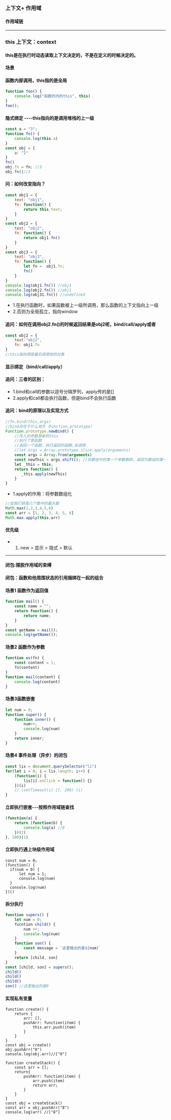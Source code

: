 ### 上下文+ 作用域
#### 作用域链
***
### this 上下文：context
#### this是在执行时动态读取上下文决定的，不是在定义的时候决定的。
#### 场景
#### 函数内部调用，this指的是全局
```js
function foo() {
    console.log("函数的内的this", this)
}
foo();
```

#### 隐式绑定 ----this指向的是调用堆栈的上一级
```js
const a = "3";
function fn() {
    console.log(this.a)
}
const obj = {
    a: "2"
}
fn()
obj.fn = fn; //3
obj.fn()//2
```
#### 问：如何改变指向？
```js
const obj1 = {
    text: "obj1",
    fn: function() {
        return this.text;
    }
}
const obj2 = {
    text: "obj2",
    fn: function() {
        return obj1.fn()
    }
}
const obj3 = {
    text: "obj3",
    fn: function() {
        let fn =  obj1.fn;
        fn()
    }
}
console.log(obj1.fn()) //obj1
console.log(obj2.fn()) //obj1
console.log(obj31.fn()) //undefined
```
* 1.在执行函数时，如果函数被上一级所调用，那么函数的上下文指向上一级
* 2.否则为全局孤立，指向window
#### 追问：如何在调用obj2.fn()的时候返回结果是obj2呢，bind/call/apply或者
```js
const obj2 = {
    text:"obj2",
    fn: obj1.fn
}
//this指向得是最后调用他的对象
```

#### 显示绑定（bind/call/apply）
#### 追问：三者的区别：
* 1.bind和call的参数以逗号分隔罗列，apply传的是[]
* 2.apply和call都会执行函数，但是bind不会执行函数
#### 追问：bind的原理以及实现方式
```js
//fn.bind(this,args)
//bind存在于什么地方（Function.prototype）
Function.prototype.newBind() {
    //传入的参数是新的this
    //执行了原函数
    //返回一个函数，执行返回的函数,会调用
    //let args = Array.prototype.slice.apply(arguments)
    const args = Array.from(arguments)
    const newThis = args.shift(); //将数组中的第一个参数删除，返回为数组的第一个元素
    let _this = this;
    return function() {
       _this.apply(newThis)
    }
}
```
* 1.apply的作用：将参数数组化
```js
//如我们获取几个数中的最大数
Math.max(1,2,3,4,5,6)
const arr = [1, 2, 3, 4, 5, 6]
Math.max.apply(this,arr)
```
#### 优先级
* 1. new > 显示 > 隐式 > 默认
****
#### 闭包:摆脱作用域的束缚
#### 闭包：函数和他周围状态的引用捆绑在一起的组合
#### 场景1 函数作为返回值
```js
function mail() {
    const name = "";
    return function() {
        return name;
    }
}
const getName = mail();
console.log(getName());
```
#### 场景2 函数作为参数
```js
function ev(fn) {
    const content = 1;
    fn(content)
}
function mail(content) {
    console.log(content)
}
```
#### 场景3函数嵌套
```js
let num = 0;
function super() {
    function inner() {
        num++;
        console.log(num)
    }
    return inner;
}
```
#### 场景4 事件处理（异步）的闭包
```js
const lis = document.querySelector("li")
for(let i = 0; i < lis.length; i++) {
    (function(i) {
        lis[i].onClick = function() {}
    })(i)
    // (setTimeout(i) {}, 200) (i)
}
```

#### 立即执行嵌套---按照作用域链查找
```js
(function(a) {
    return (function(b) {
        console.log(a) //0
    })(2)
}, 200)(1)
```

#### 立即执行遇上块级作用域
```JS
const num = 0;
(function() {
  if(num = 0) {
      let num = 1;
      console.log(num)
  }
  console.log(num)
})()
```

#### 拆分执行
```js
function supers() {
    let num = 0;
    fucntion child() {
        num ++;
        console.log(num)
    }
    function son() {
        const message = `这里输出的是${num}`
    }
    return [child, son]
}
const [child, son] = supers();
child()
child()
child()
son() //这里输出的是0
```
#### 实现私有变量
```JS
function create() {
    return {
        arr: [],
        pushArr: function(item) {
            this.arr.push(item)
        }
    }
}
const obj = create()
obj.pushArr("0")
console.log(obj.arr)//["0"]
```
```JS
function createStack() {
    const arr = [];
    return{
        pushArr: function(item) {
            arr.push(item)
            return arr;
        }
    }
}
const obj = createStack()
const arr = obj.pushArr("8")
console.log(arr) //["8"]
```



